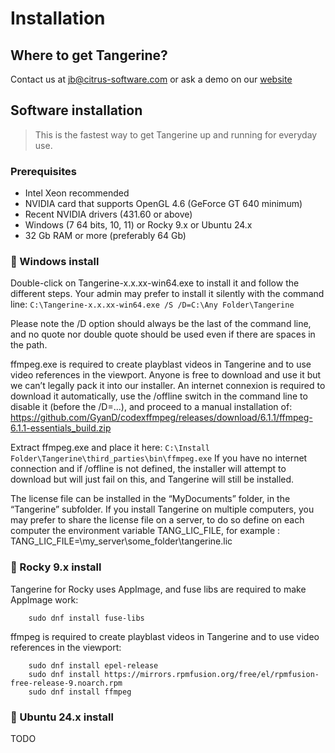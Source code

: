 ---
---

# Installation

## Where to get Tangerine?

Contact us at jb@citrus-software.com or ask a demo on our [website](https://citrus-software.com)

## Software installation

>  This is the fastest way to get Tangerine up and running for everyday use.

### Prerequisites
- Intel Xeon recommended
- NVIDIA card that supports OpenGL 4.6 (GeForce GT 640 minimum)
- Recent NVIDIA drivers (431.60 or above)
- Windows (7 64 bits, 10, 11) or Rocky 9.x or Ubuntu 24.x
- 32 Gb RAM or more (preferably 64 Gb)

### 🚀 Windows install

Double-click on Tangerine-x.x.xx-win64.exe to install it and follow the different steps.
Your admin may prefer to install it silently with the command line:
`C:\Tangerine-x.x.xx-win64.exe /S /D=C:\Any Folder\Tangerine`

Please note the /D option should always be the last of the command line, and no quote nor double quote should be used even if there are spaces in the path.

ffmpeg.exe is required to create playblast videos in Tangerine and to use video references in the viewport. Anyone is free to download and use it but we can’t legally pack it into our installer. An internet connexion is required to download it automatically, use the /offline switch in the command line to disable it (before the /D=...), and proceed to a manual installation of:
https://github.com/GyanD/codexffmpeg/releases/download/6.1.1/ffmpeg-6.1.1-essentials_build.zip

Extract ffmpeg.exe and place it here:
`C:\Install Folder\Tangerine\third_parties\bin\ffmpeg.exe`
If you have no internet connection and if /offline is not defined, the installer will attempt to download but will just fail on this, and Tangerine will still be installed.

The license file can be installed in the “MyDocuments” folder, in the “Tangerine” subfolder.
If you install Tangerine on multiple computers, you may prefer to share the license file on a server, to do so define on each computer the environment variable TANG_LIC_FILE, for example : TANG_LIC_FILE=\\my_server\some_folder\tangerine.lic

### 🚀 Rocky 9.x install

Tangerine for Rocky uses AppImage, and fuse libs are required to make AppImage work:
```
	sudo dnf install fuse-libs
```
ffmpeg is required to create playblast videos in Tangerine and to use video references in the viewport:
```
	sudo dnf install epel-release
	sudo dnf install https://mirrors.rpmfusion.org/free/el/rpmfusion-free-release-9.noarch.rpm
	sudo dnf install ffmpeg
```

### 🚀 Ubuntu 24.x install

TODO

